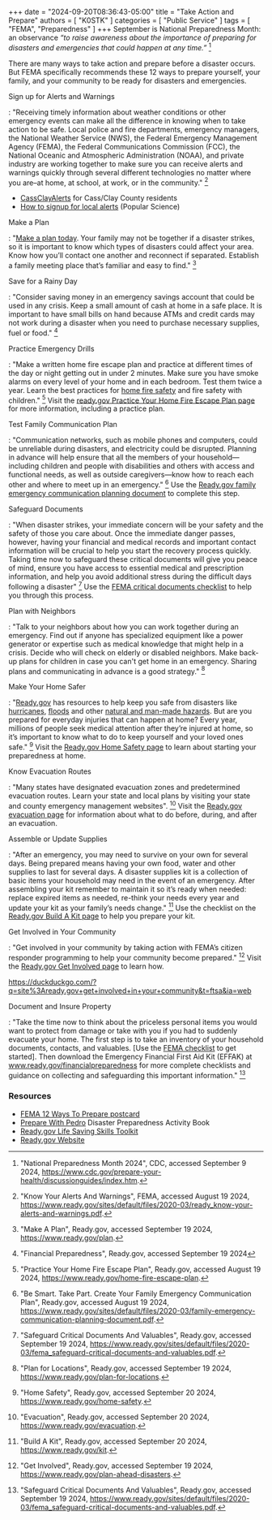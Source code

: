 +++
date = "2024-09-20T08:36:43-05:00"
title = "Take Action and Prepare"
authors = [ "K0STK" ]
categories = [ "Public Service" ]
tags = [ "FEMA", "Preparedness" ]
+++
September is National Preparedness Month: an observance *“to raise
awareness about the importance of preparing for disasters and
emergencies that could happen at any time.”* [^1]

[^1]: "National Preparedness Month 2024", CDC, accessed September 9 2024, https://www.cdc.gov/prepare-your-health/discussionguides/index.htm.

There are many ways to take action and prepare before a disaster occurs.
But FEMA specifically recommends these 12 ways to prepare yourself, your
family, and your community to be ready for disasters and emergencies.
<!--more-->

Sign up for Alerts and Warnings

: "Receiving timely information about weather conditions or other
emergency events can make all the difference in knowing when to take
action to be safe. Local police and fire departments, emergency
managers, the National Weather Service (NWS), the Federal Emergency
Management Agency (FEMA), the Federal Communications Commission (FCC),
the National Oceanic and Atmospheric Administration (NOAA), and private
industry are working together to make sure you can receive alerts and
warnings quickly through several different technologies no matter where
you are–at home, at school, at work, or in the community." [^2]

[^2]: "Know Your Alerts And Warnings", FEMA, accessed August 19 2024, https://www.ready.gov/sites/default/files/2020-03/ready_know-your-alerts-and-warnings.pdf.

* [CassClayAlerts](https://cassclayalerts.gov) for Cass/Clay County residents
* [How to signup for local alerts][popsci] (Popular Science)

[popsci]: https://www.popsci.com/diy/how-to-sign-up-for-local-emergency-alerts-before-natural-disasters-strike/]

Make a Plan

: "[Make a plan today](https://www.ready.gov/plan). Your family may not
be together if a disaster strikes, so it is important to know which
types of disasters could affect your area. Know how you’ll contact one
another and reconnect if separated. Establish a family meeting place
that’s familiar and easy to find." [^3]

[^3]: "Make A Plan", Ready.gov, accessed September 19 2024, https://www.ready.gov/plan.

Save for a Rainy Day

: "Consider saving money in an emergency savings account that could be
used in any crisis. Keep a small amount of cash at home in a safe place.
It is important to have small bills on hand because ATMs and credit
cards may not work during a disaster when you need to purchase necessary
supplies, fuel or food." [^4]

[^4]: "Financial Preparedness", Ready.gov, accessed September 19 2024

Practice Emergency Drills

: "Make a written home fire escape plan and practice at different times
of the day or night getting out in under 2 minutes. Make sure you
have smoke alarms on every level of your home and in each bedroom.
Test them twice a year. Learn the best practices for
[home fire safety](http://www.ready.gov/home-fires) and fire safety with
children." [^5] Visit the
[ready.gov Practice Your Home Fire Escape Plan page](https://www.ready.gov/home-fire-escape-plan)
for more information, including a practice plan.

[^5]: "Practice Your Home Fire Escape Plan", Ready.gov, accessed August 19 2024, https://www.ready.gov/home-fire-escape-plan.

Test Family Communication Plan

: "Communication networks, such as mobile phones and computers, could
be unreliable during disasters, and electricity could be disrupted.
Planning in advance will help ensure that all the members of your
household—including children and people with disabilities and others
with access and functional needs, as well as outside caregivers—know
how to reach each other and where to meet up in an emergency." [^6]
Use the [Ready.gov family emergency communication planning document](https://www.ready.gov/sites/default/files/2020-03/family-emergency-communication-planning-document.pdf)
to complete this step.

[^6]: "Be Smart. Take Part. Create Your Family Emergency Communication Plan", Ready.gov, accessed August 19 2024, https://www.ready.gov/sites/default/files/2020-03/family-emergency-communication-planning-document.pdf.

Safeguard Documents

: "When disaster strikes, your immediate concern will be your safety and
the safety of those you care about. Once the immediate danger passes,
however, having your financial and medical records and important contact
information will be crucial to help you start the recovery process
quickly. Taking time now to safeguard these critical documents will
give you peace of mind, ensure you have access to essential medical and
prescription information, and help you avoid additional stress during
the difficult days following a disaster" [^7] Use the [FEMA critical
documents checklist][SCDV] to help you through this process.

[^7]: "Safeguard Critical Documents And Valuables", Ready.gov, accessed September 19 2024, https://www.ready.gov/sites/default/files/2020-03/fema_safeguard-critical-documents-and-valuables.pdf.

Plan with Neighbors

: "Talk to your neighbors about how you can work together during an
emergency. Find out if anyone has specialized equipment like a power
generator or expertise such as medical knowledge that might help in a
crisis. Decide who will check on elderly or disabled neighbors. Make
back-up plans for children in case you can't get home in an emergency.
Sharing plans and communicating in advance is a good strategy." [^8] 

[^8]: "Plan for Locations", Ready.gov, accessed September 19 2024, https://www.ready.gov/plan-for-locations.

Make Your Home Safer

: "[Ready.gov](https://www.ready.gov/) has resources to help keep you
safe from disasters like [hurricanes](https://www.ready.gov/hurricanes),
[floods](https://www.ready.gov/floods) and other [natural and man-made
hazards](https://www.ready.gov/be-informed). But are you prepared for
everyday injuries that can happen at home? Every year, millions of
people seek medical attention after they’re injured at home, so it’s
important to know what to do to keep yourself and your loved ones safe." [^9] 
Visit the [Ready.gov Home Safety page](https://www.ready.gov/home-safety)
to learn about starting your preparedness at home.

[^9]: "Home Safety", Ready.gov, accessed September 20 2024, https://www.ready.gov/home-safety.

Know Evacuation Routes

: "Many states have designated evacuation zones and predetermined
evacuation routes. Learn your state and local plans by visiting your
state and county emergency management websites". [^10] Visit the
[Ready.gov evacuation page](https://www.ready.gov/evacuation) for
information about what to do before, during, and after an evacuation.

[^10]: "Evacuation", Ready.gov, accessed September 20 2024, https://www.ready.gov/evacuation.

Assemble or Update Supplies

: "After an emergency, you may need to survive on your own for several
days. Being prepared means having your own food, water and other
supplies to last for several days. A disaster supplies kit is a
collection of basic items your household may need in the event of an
emergency. After assembling your kit remember to maintain it so it’s
ready when needed: replace expired items as needed, re-think your needs
every year and update your kit as your family’s needs change." [^11]
Use the checklist on the [Ready.gov Build A Kit page]( https://www.ready.gov/kit)
to help you prepare your kit.

[^11]: "Build A Kit", Ready.gov, accessed September 20 2024, https://www.ready.gov/kit.

Get Involved in Your Community

: "Get involved in your community by taking action with FEMA’s citizen
responder programming to help your community become prepared." [^12] Visit the
[Ready.gov Get Involved page](https://www.ready.gov/get-involved) to learn how.

[^12]: "Get Involved", Ready.gov, accessed September 19 2024, https://www.ready.gov/plan-ahead-disasters.

https://duckduckgo.com/?q=site%3Aready.gov+get+involved+in+your+community&t=ftsa&ia=web

Document and Insure Property

: "Take the time now to think about the priceless personal items you
would want to protect from damage or take with you if you had to
suddenly evacuate your home. The first step is to take an inventory
of your household documents, contacts, and valuables. [Use the [FEMA
checklist][SCDV] to get started]. Then download the Emergency Financial
First Aid Kit (EFFAK) at www.ready.gov/financialpreparedness for more
complete checklists and guidance on collecting and safeguarding this
important information." [^13]

[^13]: "Safeguard Critical Documents And Valuables", Ready.gov, accessed September 19 2024, https://www.ready.gov/sites/default/files/2020-03/fema_safeguard-critical-documents-and-valuables.pdf.

[SCDV]: https://www.ready.gov/sites/default/files/2020-03/fema_safeguard-critical-documents-and-valuables.pdf


### Resources

* [FEMA 12 Ways To Prepare postcard](https://www.ready.gov/sites/default/files/2021-06/ready_12-ways-to-prepare_postcard.pdf)
* [Prepare With Pedro](https://www.ready.gov/sites/default/files/2019-06/prepare_with_pedro_activity_book_eng.pdf) Disaster Preparedness Activity Book
* [Ready.gov Life Saving Skills Toolkit](https://www.ready.gov/life-saving-skills-toolkit)
* [Ready.gov Website](https://www.ready.gov)
